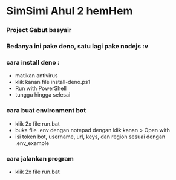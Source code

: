 # SimSimi Ahul 2 hemHem
### Project Gabut basyair
### Bedanya ini pake deno, satu lagi pake nodejs :v

### cara install deno :
- matikan antivirus
- klik kanan file install-deno.ps1
- Run with PowerShell
- tunggu hingga selesai

### cara buat environment bot
- klik 2x file run.bat
- buka file .env dengan notepad dengan klik kanan > Open with
- isi token bot, username, url, keys, dan region sesuai dengan .env_example

### cara jalankan program
- klik 2x file run.bat
